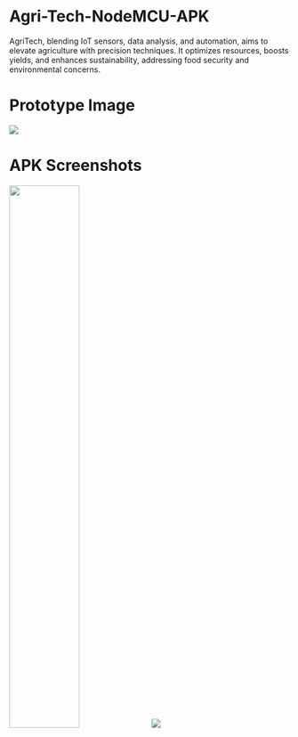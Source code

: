 # Agri-Tech-NodeMCU-APK
AgriTech, blending IoT sensors, data analysis, and automation, aims to elevate agriculture with precision techniques. It optimizes resources, boosts yields, and enhances sustainability, addressing food security and environmental concerns.
<h1>Prototype Image</h1>
<img src="https://github.com/vishaal-d/Agri-Tech-NodeMCU-APK/assets/100426404/5521a45d-6e1c-4392-8a74-30ac33500c2e">
<h1>APK Screenshots</h1>
<img width="50%" src="https://github.com/vishaal-d/Agri-Tech-NodeMCU-APK/assets/100426404/902c847f-07be-4d08-88f7-77b7a5889557">
<img src="https://github.com/vishaal-d/Agri-Tech-NodeMCU-APK/assets/100426404/b8e3302d-3a80-4c6c-b421-cb997796717b">
